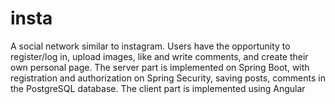 # insta
A social network similar to instagram. Users have the opportunity to register/log in, upload images, like and write comments, and create their own personal page.
The server part is implemented on Spring Boot, with registration and authorization on Spring Security, saving posts, comments in the PostgreSQL database. The client part is implemented using Angular



